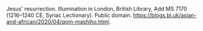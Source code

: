 Jesus' resurrection. Illumination in London, British Library, Add MS 7170 (1216–1240 CE, Syriac Lectionary). Public domain. <https://blogs.bl.uk/asian-and-african/2020/04/qom-mashiho.html>.